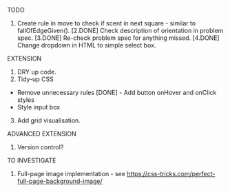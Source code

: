 TODO
1. Create rule in move to check if scent in next square - similar to fallOfEdgeGiven().
[2.DONE] Check description of orientation in problem spec.
[3.DONE] Re-check problem spec for anything missed.
[4.DONE] Change dropdown in HTML to simple select box.


EXTENSION
1. DRY up code.
2. Tidy-up CSS
  - Remove unnecessary rules
[DONE]  - Add button onHover and onClick styles
  - Style input box
3. Add grid visualisation.

ADVANCED EXTENSION
1. Version control?

TO INVESTIGATE
1. Full-page image implementation - see https://css-tricks.com/perfect-full-page-background-image/
